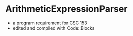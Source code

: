 # ArithmeticExpressionParser
- a program requirement for CSC 153
- edited and compiled with Code::Blocks
